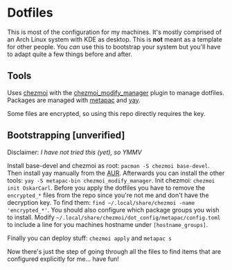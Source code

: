 # Dotfiles

This is most of the configuration for my machines.
It's mostly comprised of an Arch Linux system with KDE as desktop.
This is **not** meant as a template for other people.
You _can_ use this to bootstrap your system but you'll have to adapt quite a few things before and after.

## Tools

Uses [chezmoi](https://www.chezmoi.io/) with the [chezmoi_modify_manager](https://vorpalblade.github.io/chezmoi_modify_manager/index.html) plugin to manage dotfiles.
Packages are managed with [metapac](https://github.com/ripytide/metapac) and [yay](https://github.com/Jguer/yay).

Some files are encrypted, so using this repo directly requires the key.

## Bootstrapping \[unverified\]

Disclaimer: _I have not tried this (yet), so YMMV_

Install base-devel and chezmoi as root: `pacman -S chezmoi base-devel`.
Then install yay manually from the [AUR](https://aur.archlinux.org/packages/yay-bin).
Afterwards you can install the other tools: `yay -S metapac-bin chezmoi_modify_manager`.
Init chezmoi: `chezmoi init OskarCarl`.
Before you apply the dotfiles you have to remove the `encrypted_*` files from the repo since you're not me and don't have the decryption key.
To find them: `find ~/.local/share/chezmoi -name 'encrypted_*'`.
You should also configure which package groups you wish to install.
Modify `~/.local/share/chezmoi/dot_config/metapac/config.toml` to include a line for you machines hostname under `[hostname_groups]`.

Finally you can deploy stuff: `chezmoi apply` and `metapac s`

Now there's just the step of going through all the files to find items that are configured explicitly for me... have fun!
